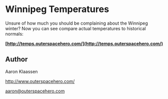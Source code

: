 # Winnipeg Temperatures

Unsure of how much you should be complaining about the Winnipeg winter? Now you can see compare actual temperatures to historical normals:

**[http://temps.outerspacehero.com/](http://temps.outerspacehero.com/)**

## Author

Aaron Klaassen

http://www.outerspacehero.com/

aaron@outerspacehero.com